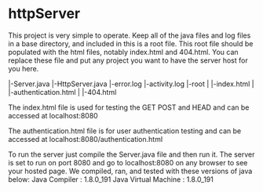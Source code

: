 # httpServer
This project is very simple to operate. Keep all of the java files
and log files in a base directory, and included in this is a root
file. This root file should be populated with the html files, notably
index.html and 404.html. You can replace these file and put any project
you want to have the server host for you here.

|-Server.java
|-HttpServer.java
|-error.log
|-activity.log
|-root
| |-index.html
| |-authentication.html
| |-404.html

The index.html file is used for testing the GET POST and HEAD and can be
accessed at localhost:8080

The authentication.html file is for user authentication testing and can be 
accessed at localhost:8080/authentication.html

To run the server just compile the Server.java file and then run it.
The server is set to run on port 8080 and go to localhost:8080 on any
browser to see your hosted page. We compiled, ran, and tested with these
versions of java below:
 Java Compiler : 1.8.0_191
 Java Virtual Machine : 1.8.0_191

